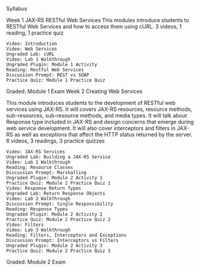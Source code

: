 Syllabus

Week 1
JAX-RS RESTful Web Services
This modules introduce students to RESTful Web Services and how to access them using cURL.
3 videos, 1 reading, 1 practice quiz

    Video: Introduction
    Video: Web Services
    Ungraded Lab: cURL
    Video: Lab 1 Walkthrough
    Ungraded Plugin: Module 1 Activity
    Reading: Restful Web Services
    Discussion Prompt: REST vs SOAP
    Practice Quiz: Module 1 Practice Quiz

Graded: Module 1 Exam
Week 2
Creating Web Services

This module introduces students to the development of RESTful web services using JAX-RS. It will covers JAX-RS resources, resource methods, sub-resources, sub-resource methods, and media types. It will talk about Response type included in JAX-RS and design concerns that emerge during web service development. It will also cover interceptors and filters in JAX-RS as well as exceptions that affect the HTTP status returned by the server.
6 videos, 3 readings, 3 practice quizzes

    Video: JAX-RS Services
    Ungraded Lab: Building a JAX-RS Service
    Video: Lab 1 Walkthrough
    Reading: Resource Classes
    Discussion Prompt: Marshalling
    Ungraded Plugin: Module 2 Activity 1
    Practice Quiz: Module 2 Practice Quiz 1
    Video: Response Return Types
    Ungraded Lab: Return Response Objects
    Video: Lab 2 Walkthrough
    Discussion Prompt: Single Responsibility
    Reading: Response Types
    Ungraded Plugin: Module 2 Activity 2
    Practice Quiz: Module 2 Practice Quiz 2
    Video: Filters
    Video: Lab 3 Walkthrough
    Reading: Filters, Interceptors and Exceptions
    Discussion Prompt: Interceptors vs Filters
    Ungraded Plugin: Module 2 Activity 3
    Practice Quiz: Module 2 Practice Quiz 3

Graded: Module 2 Exam
